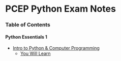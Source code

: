 # PCEP Python Exam Notes

### Table of Contents

#### Python Essentials 1
- [Intro to Python & Computer Programming](pcep_module1.md)
    - [You Will Learn](goals_module1.md)
